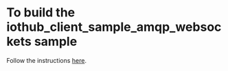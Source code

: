 # To build the iothub_client_sample_amqp_websockets sample

Follow the instructions [here](https://github.com/Azure/azure-iot-sdks/blob/master/c/doc/run_sample_on_freescale_k64f_mbed.md).